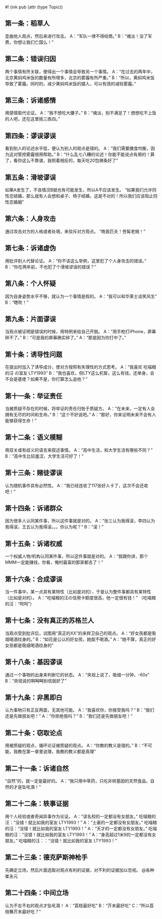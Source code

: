 #! (ink pub (attr (type Topic))

## 第一条：稻草人
歪曲他人观点，然后来进行攻击。
A：“军队一律不得经商。”
B：“魂淡！没了军费，你想让我们亡国么！”
 
## 第二条：错误归因
两个事情有所关联，便得出一个事情会导致另一个事情。
A：“在过去的两年中，北京黄焖鸡米饭的数量有所增多，北京的雾霾有所严重。”
B：“所以，黄焖鸡米饭导致了雾霾。同时的，减少黄焖鸡米饭的摄入，可以有效的减轻雾霾。”
 
## 第三条：诉诸感情
用感情取代论证。
A：“我不想吃大腰子。”
B：“魂淡，别不满足了！想想吃不上饭的人吧，还在这里挑三拣四。”
 
## 第四条：谬误谬误
看到别人的论述水平低，便认为别人的观点是错的。
A：“我们需要膳食均衡，因为这对管控雾霾很用帮助。”
B：“什么乱七八糟的论述！你能不能说点有用的！算了，看你这么不靠谱，我照着相反的，每天吃20包辣条好了”
 
## 第五条：滑坡谬误
如果A发生了，不良情况B就也有可能发生，所以A不应该发生。
“如果我们允许同性恋结婚，那么就有人会想和桌子、椅子结婚，这是不对的！所以我们应该阻止同性恋婚姻”

## 第六条：人身攻击
通过攻击对方的人格或者处境，来驳斥对方观点。
“皓首匹夫！苍髯老贼！”
 
## 第七条：诉诸虚伪
用批评别人代替论证。
A：“你不该这么举例，这里犯了个人身攻击的错误。”
B：“你在两年前，不也犯了个滑坡谬误的错误？”
 
## 第八条：个人怀疑
因为自身姿势水平不够，就认为一个事情是假的。
A：“我可以和华莱士谈笑风生”
B：“瞎吹！”
 
## 第九条：片面谬误
当观点被证明是错误的时候，用特例来给自己开脱。
A：“用手枪打iPhone，屏幕碎不了。”
B：“可是我的屏幕确实碎了。”
A：“那是因为你打中了。”
 
## 第十条：诱导性问题
在提出时加入了诱导成分，使对方按照有失理性的方式思考。
A：“我喜欢 吃喵粮的汪 の室友 LTY1993”
B：“我也喜欢，但LTY这么机智，这么有钱，还单身，会不会是基佬？如果不是，你打算怎么追他？”
 
## 第十一条：举证责任
当被质疑不存在的时候，将举证的责任归咎于质疑方。
A：“在未来，一定有人会拥有无尽的时间和生命。”
B：“这个不好说吧。”
A：“那好，你来证明未来不会有人能够获得生命！”
 
## 第十二条：语义模糊
用双关或有歧义的语言来叙述事情。
A：“高中生活，和大学生活有哪些不同？”
B：“高中生比较羞涩，大学生活可好了！”
 
## 第十三条：赌徒谬误
认为随机事件具有必然性。
A：“我已经连收了117张好人卡了，这次不会还收吧！”
 
## 第十四条：诉诸群众
因为很多人认同某件事，所以这件事就是对的。
A：“张三认为我得滚，李四认为我得滚，王五认为我得滚。。。你认为呢？”
B：“滚！”
 
## 第十五条：诉诸权威
一个权威人物/机构认同某件事，所以这件事就是对的。
A：“我跟你讲，那个MMM一定能赚钱，你看，俺村最富的那家都去了！”
 
## 第十六条：合成谬误
当一件事中，某一点具有某特性（比如是对的），于是认为整件事都具有某特性（比如是对的）。
A：“吃喵粮的汪の信用卡额度很高，他一定很有钱！”
（吃喵粮的汪：“呵呵”）
 
## 第十七条：没有真正的苏格兰人
当观点受到批评后，试图用“真正的XX”的来捍卫自己的观点。
A：“好女孩都是吸烟喝酒纹身的。”
B：“如花是公认的好女孩，她就不喝酒。”
A：“她不算，真正的好女孩都是吸烟喝酒纹身的”
 
## 第十八条：基因谬误
通过一个事物的出身来判断它的状态。
A：“央视上说了，吸烟一分钟，-60s”
B：“央视说的啊~~呵呵~~别信就好了”
 
## 第十九条：非黑即白
认为事物只有正反两面，无其他可能。
A：“我喜欢你，你接受我吗？”
B：“我们还是先做朋友吧！”
A：“你拒绝我吗？”
B：“我们还是先做朋友吧！”
 
## 第二十条：窃取论点
用被质疑的观点，循环论证被质疑的观点。
A：“你教的教义是错的。”
B：“不可能，我教在第一章里说理，我教的教义都是真理”
 
## 第二十一条：诉诸自然
“自然”的，就一定是最好的。
A：“我只用中草药，只吃非转基因的天然食品，自然的才是坠吼滴！”
 
## 第二十二条：轶事证据
用个人经验或者奇闻异事作为论证。
A：“读名校的一定都没有女朋友。”
吃喵粮的汪：“没错！就比如我的室友 LTY1993！”
A：“土豪的一定都没有女朋友。”
吃喵粮的汪：“没错！就比如我的室友 LTY1993！”
A：“天才的一定都没有女朋友。”
吃喵粮的汪：“没错！就比如我的室友 LTY1993！”
A：“身高超过1米9的一定都没有女朋友。”
吃喵粮的汪：：“没错！就比如我的室友 LTY1993！”
 
## 第二十三条：德克萨斯神枪手
先确定立场，然后片面选取对观点有利的证据，对不利的证据加以忽视。
@各种崔永元
 
## 第二十四条：中间立场
认为不左不右的观点才坠吼滴！
A：“荔枝最好吃”
B：“芥末最好吃”
C：“所以荔枝蘸芥末最好吃？”
 
